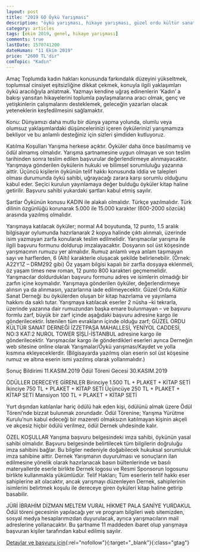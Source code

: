 ```yaml
---
layout: post
title: "2019 GO Öykü Yarışması"
description: "öykü yarışması, hikaye yarışması, güzel ordu kültür sanat derneği, para ödüllü yarışmalar 2019"
category: articles
tags: [ekim 2019, genel, hikaye yarışması]
comments: true
lastDate: 1570741200
dateHuman: "11 Ekim 2019"
price: "2600 TL'dir"
comTopic: "Kadın"
---
```


Amaç
Toplumda kadın hakları konusunda farkındalık düzeyini yükseltmek, toplumsal cinsiyet eşitsizliğine dikkat çekmek, konuyla ilgili yaklaşımları öykü aracılığıyla anlatmak. Yazmayı kendine uğraş edinenlerin  ‘Kadın’ a bakışı yansıtan hikayelerini toplumla paylaşmalarına aracı olmak, genç ve yetişkinlerin çalışmalarını desteklemek, geleceğin yazarları olacak yeteneklerin keşfedilmesini sağlamaktır.

Konu:
Dünyamızı daha mutlu bir dünya yapma yolunda, olumlu veya olumsuz yaklaşımlardaki düşüncelerinizi içeren öykülerinizi yarışmamıza bekliyor ve bu anlamlı desteğiniz için sizleri şimdiden kutluyoruz.

Katılma Koşulları
Yarışma herkese açıktır.
Öyküler daha önce basılmamış ve ödül almamış olmalıdır.
Yarışma şartnamesine uygun olmayan ve son teslim tarihinden sonra teslim edilen başvurular değerlendirmeye alınmayacaktır.
Yarışmaya gönderilen öykülerin hukuki ve bilimsel sorumluluğu yazarına aittir. Üçüncü kişilerin öykünün telif hakkı konusunda iddia ve talepleri olması durumunda öykü sahibi, uğrayacağı zarara karşı sorumlu olduğunu kabul eder.
Seçici kurulun yayınlamaya değer bulduğu öyküler kitap haline getirilir.
Başvuru sahibi yukardaki şartları kabul etmiş sayılır.

Şartlar
Öykünün konusu KADIN ile alakalı olmalıdır. Türkçe yazılmalıdır. Türk dilinin özgünlüğü korunarak 5.000 ile 15.000 karakter (600-2000 sözcük) arasında yazılmış olmalıdır.

Yarışmaya katılacak öyküler; normal A4 boyutunda, 12 punto, 1.5 aralık bilgisayar oylumunda hazırlanarak 2 kopya halinde çıktı alınmalı, üzerinde isim yazmayan zarfa konularak teslim edilmelidir.
Yarışmacılar yarışma ile ilgili başvuru formunu doldurup imzalayacaktır.
Dosyanın sol üst köşesinde yarışmacının rumuzu yer almalıdır. Rumuz anlamlı veya anlam taşımayan sayı ve harflerden, 6 (Altı) karakterle oluşacak şekilde belirlenebilir. (Örnek: A22Y1Z – DRM292 gibi)
Öz yaşam bilgisi kapalı bir zarfla dosyaya eklenmeli, öz yaşam times new roman, 12 punto 800 karakteri geçmemelidir.
Yarışmacılar doldurdukları başvuru formunu adres ve isimlerin olmadığı bir zarfın içine koymalıdır.
Yarışmaya gönderilen öyküler, değerlendirmeye alınsın ya da alınmasın, yazarlarına iade edilmeyecektir. Güzel Ordu Kültür Sanat Derneği  bu öykülerden oluşan bir kitap hazırlama ve yayınlama hakkını da saklı tutar.
Yarışmaya katılacak eserler 2 nüsha –ki tekrarla, üzerinde yazarına dair rumuzundan başka emare bulunmayan – ve başvuru formlu zarf, büyük bir zarf içinde aşağıdaki başvuru adresine kargo ile gönderilecektir.
İstenilen tüm evrakların içinde olduğu zarf;
GÜZEL ORDU KÜLTÜR SANAT DERNEĞİ
İZZETPAŞA MAHALLESİ, YENİYOL CADDESİ, NO:3 KAT:2 NUROL TOWER ŞİŞLİ-İSTANBUL  adresine kargo ile gönderilecektir.
Yarışmacılar kargo ile gönderdikleri eserleri ayrıca Derneğin web sitesine online olarak Yarışmalar/Öykü yarışması/Kaydet ve yolla kısmına ekleyeceklerdir. (Bilgisayarda yazılmış olan eserin sol üst köşesine rumuz ve altına eserin ismi yazılmış olarak yollanmalıdır.)

Sonuç Bildirimi  11.KASIM.2019
Ödül Töreni Gecesi 30.KASIM.2019

ÖDÜLLER
DERECEYE GİRENLER
Birinciye 1.500 TL + PLAKET + KİTAP SETİ
İkinciye 750 TL + PLAKET + KİTAP SETİ
Üçüncüye 250 TL + PLAKET + KİTAP SETİ
Mansiyon 100 TL + PLAKET + KİTAP SETİ

Yurt dışından katılanlar hariç ödülü hak eden kişi, ödülünü almak üzere Ödül Töreni’nde bizzat bulunmak zorundadır. Ödül Törenine; Yarışma Yürütme Kurulu’nun kabul edeceği bir mazereti olmaksızın katılmayan kişinin akçeli ve akçesiz hiçbir ödülü verilmez, ödül Dernek uhdesinde kalır.

ÖZEL KOŞULLAR
Yarışma başvuru belgesindeki imza sahibi, öykünün yasal sahibi olmalıdır.
Başvuru belgesinde belirtilecek tüm bilgilerin doğruluğu imza sahibini bağlar. Bu bilgiler nedeniyle doğabilecek hukuksal sorumluluk imza sahibine aittir.
Dernek Yarışmanın duyurulması ve sonuçların ilan edilmesine yönelik olarak hazırlanacak basın bültenlerinde ve basılı materyallerde eserle birlikte Dernek logosu ve Resmi Sponsorun logosunu birlikte kullanmakla yükümlüdür.
Telif Hakları; Tüm eserlerin telif hakkı eser sahiplerine ait olacaktır, ancak yarışmayı düzenleyen Dernek, sahiplerinin isimlerini belirtmek koşulu ile dereceye giren öyküleri kitap haline getirip basabilir.

JÜRİ
İBRAHİM DİZMAN
MELTEM VURAL
HİKMET PALA
SANİYE YURDAKUL
Ödül töreni gecesinin yapılacağı yer ve program bilgileri web sitemizden, sosyal medya hesaplarımızdan duyurulacak, ayrıca yarışmacıların mail adreslerine yollanacaktır.
Bu şartname 11 maddeden ibaret olup yarışmaya başvuran kişiler tarafından kabul edilmiş sayılır.

[Detaylar ve başvuru için](http://gzlordu.org/yarismalar/oyku-yarismasi/sartname?utm_source=edebiyatyarismalari.com&utm_medium=affiliate&utm_campaign=cpc){:rel="nofollow"}{:target="_blank"}{:class="gtag"}
